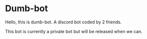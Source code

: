 # Dumb-bot

Hello, this is dumb-bot. A discord bot coded by 2 friends.

This bot is currently a private bot but will be released when we can.


